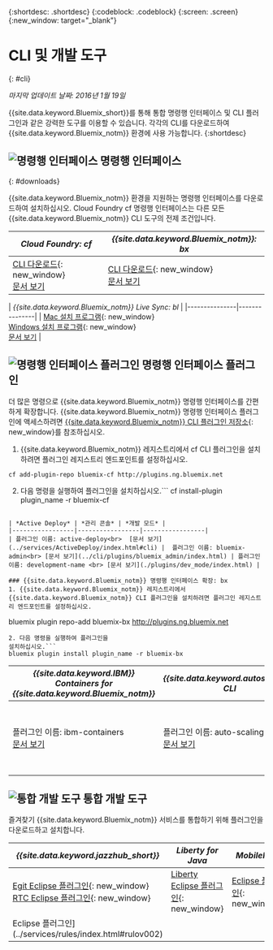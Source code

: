 {:shortdesc: .shortdesc}
{:codeblock: .codeblock}
{:screen: .screen}
{:new_window: target="_blank"}

# CLI 및 개발 도구
{: #cli}

*마지막 업데이트 날짜: 2016년 1월 19일*

{{site.data.keyword.Bluemix_short}}를 통해 통합 명령행 인터페이스 및 CLI 플러그인과 같은 강력한 도구를 이용할 수 있습니다. 각각의 CLI를 다운로드하여 {{site.data.keyword.Bluemix_notm}} 환경에 사용 가능합니다.
{:shortdesc}

## ![명령행 인터페이스](./images/CLI.png) 명령행 인터페이스
{: #downloads}

{{site.data.keyword.Bluemix_notm}} 환경을 지원하는 명령행 인터페이스를 다운로드하여 설치하십시오. Cloud Foundry cf 명령행 인터페이스는 다른 모든 {{site.data.keyword.Bluemix_notm}} CLI 도구의 전제 조건입니다. 


| *Cloud Foundry: cf* |	*{{site.data.keyword.Bluemix_notm}}: bx* | 
|---------------------|---------------|
| [CLI 다운로드](https://github.com/cloudfoundry/cli/releases){: new_window}  <br> [문서 보기](./reference/cfcommands/index.html) | [CLI 다운로드](http://clis.{DomainName}/){: new_window}  <br> [문서 보기](./reference/bluemix_cli/index.html)| 

| *{{site.data.keyword.Bluemix_notm}} Live Sync:
bl* |
|---------------|---------------|
| [Mac 설치 프로그램](ftp://public.dhe.ibm.com/cloud/bluemix/cli/Bluemix_bl.pkg){: new_window} <br> [Windows 설치 프로그램](ftp://public.dhe.ibm.com/cloud/bluemix/cli/Bluemix_bl.exe){: new_window} <br> [문서 보기](./reference/bl/index.html) |


## ![명령행 인터페이스 플러그인](./images/CLI_Plugin.png) 명령행 인터페이스 플러그인

더 많은 명령으로 {{site.data.keyword.Bluemix_notm}} 명령행 인터페이스를 간편하게 확장합니다. {{site.data.keyword.Bluemix_notm}} 명령행 인터페이스 플러그인에 액세스하려면 [{{site.data.keyword.Bluemix_notm}} CLI 플러그인 저장소](http://plugins.{DomainName}/){: new_window}를 참조하십시오.

1. {{site.data.keyword.Bluemix_notm}} 레지스트리에서 cf CLI 플러그인을 설치하려면 플러그인 레지스트리 엔드포인트를 설정하십시오.
```
cf add-plugin-repo bluemix-cf http://plugins.ng.bluemix.net
```
2. 다음 명령을 실행하여 플러그인을
설치하십시오.```
cf install-plugin plugin_name -r bluemix-cf
```

| *Active Deploy* | *관리 콘솔* | *개발 모드* | 
|-----------------|-----------------|-----------------|
| 플러그인 이름: active-deploy<br>  [문서 보기](../services/ActiveDeploy/index.html#cli) |  플러그인 이름: bluemix-admin<br> [문서 보기](../cli/plugins/bluemix_admin/index.html) | 플러그인 이름: development-name <br> [문서 보기](./plugins/dev_mode/index.html) | 

### {{site.data.keyword.Bluemix_notm}} 명령행 인터페이스 확장: bx
1. {{site.data.keyword.Bluemix_notm}} 레지스트리에서 {{site.data.keyword.Bluemix_notm}} CLI 플러그인을 설치하려면 플러그인 레지스트리 엔드포인트를 설정하십시오.
```
bluemix plugin repo-add bluemix-bx http://plugins.ng.bluemix.net
```
2. 다음 명령을 실행하여 플러그인을
설치하십시오.```
bluemix plugin install plugin_name -r bluemix-bx
```

| *{{site.data.keyword.IBM}} Containers for {{site.data.keyword.Bluemix_notm}}* | *{{site.data.keyword.autoscaling}} CLI* | *VPN* |
|-----|----|----|
| 플러그인 이름: ibm-containers<br> [문서 보기](https://www.{DomainName}/docs/containers/container_cli_cfic.html#container_cli_cfic) | 플러그인 이름: auto-scaling <br> [문서 보기](./plugins/auto-scaling/index.html) |플러그인 이름: VPN <br> [문서 보기](./plugins/vpn/index.html) |

## ![통합 개발 도구](./images/Integrated_Dev_Tools.png) 통합 개발 도구


즐겨찾기 {{site.data.keyword.Bluemix_notm}} 서비스를 통합하기 위해 플러그인을 다운로드하고 설치합니다.

| *{{site.data.keyword.jazzhub_short}}* | *Liberty for Java* | *MobileFirst* | *{{site.data.keyword.rules_short}}* |
|-------------|----------|----------|----------|
| [Egit Eclipse 플러그인](https://hub.jazz.net/docs/reference/gitclient/#eclipse_using_egit){: new_window} <br> [RTC Eclipse 플러그인](https://hub.jazz.net/docs/reference/gitclient/#eclipse_using_rtc){: new_window} | [Liberty Eclipse 플러그인](https://developer.ibm.com/wasdev/downloads/liberty-profile-using-eclipse/){: new_window} | [Eclipse 플러그인](https://marketplace.eclipse.org/content/ibm-mobilefirst-platform-studio){: new_window} | [Rules Designer
Eclipse 플러그인](../services/rules/index.html#rulov002) |
